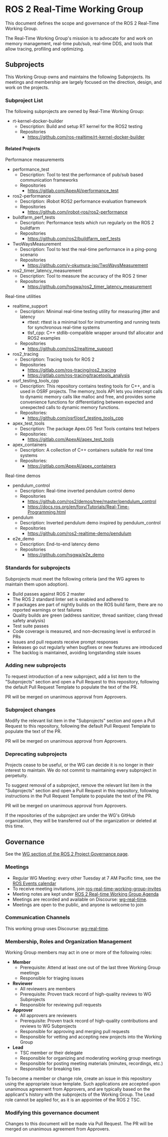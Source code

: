 # ROS 2 Real-Time Working Group

This document defines the scope and governance of the ROS 2 Real-Time Working Group.

The Real-Time Working Group's mission is to advocate for and work on memory management, real-time pub/sub, real-time DDS, and tools that allow tracing, profiling and optimizing.

## Subprojects

This Working Group owns and maintains the following Subprojects.
Its meetings and membership are largely focused on the direction, design, and work on the projects.

### Subproject List

The following subprojects are owned by Real-Time Working Group:

- rt-kernel-docker-builder
  - Description:  Build and setup RT kernel for the ROS2 testing
  - Repositories
    - https://github.com/ros-realtime/rt-kernel-docker-builder

#### Related Projects

Performance measurements

- performance_test
  - Description: Tool to test the performance of pub/sub based communication frameworks
  - Repositories
    - https://gitlab.com/ApexAI/performance_test
- ros2-performance
  - Description: iRobot ROS2 performance evaluation framework
  - Repositories
    - https://github.com/irobot-ros/ros2-performance
- buildfarm_perf_tests
  - Description: Performance tests which run regularly on the ROS 2 buildfarm
  - Repositories
    - https://github.com/ros2/buildfarm_perf_tests   
- TwoWaysMeasurement
  - Description: Tool to test the real-time performance in a ping-pong scenario
  - Repositories
    - https://github.com/y-okumura-isp/TwoWaysMeasurement
- ros2_timer_latency_measurement
  - Description: Tool to measure the accuracy of the ROS 2 timer
  - Repositories
    - https://github.com/hsgwa/ros2_timer_latency_measurement

Real-time utilities

- realtime_support
  - Description: Minimal real-time testing utility for measuring jitter and latency
    - rttest: rttest is a minimal tool for instrumenting and running tests for synchronous real-time systems
    - tlsf_cpp: C++ stdlib-compatible wrapper around tlsf allocator and ROS2 examples
  - Repositories
    - https://github.com/ros2/realtime_support
- ros2_tracing
  - Description: Tracing tools for ROS 2
  - Repositories
    - https://gitlab.com/ros-tracing/ros2_tracing
    - https://gitlab.com/ros-tracing/tracetools_analysis
- osrf_testing_tools_cpp
  - Description: This repository contains testing tools for C++, and is used in OSRF projects. The memory_tools API lets you intercept calls to dynamic memory calls like malloc and free, and provides some convenience functions for differentiating between expected and unexpected calls to dynamic memory functions.
  - Repositories:
    - https://github.com/osrf/osrf_testing_tools_cpp
- apex_test_tools
  - Description: The package Apex.OS Test Tools contains test helpers
  - Repositories:
    - https://gitlab.com/ApexAI/apex_test_tools
- apex_containers
  - Description: A collection of C++ containers suitable for real time systems
  - Repositories:
    - https://gitlab.com/ApexAI/apex_containers

Real-time demos

- pendulum_control
  - Description: Real-time inverted pendulum control demo
  - Repositories
    - https://github.com/ros2/demos/tree/master/pendulum_control
    - https://docs.ros.org/en/foxy/Tutorials/Real-Time-Programming.html
- pendulum
  - Description: Inverted pendulum demo inspired by pendulum_control
  - Repositories
    - https://github.com/ros2-realtime-demo/pendulum
- e2e_demo
  - Description: End-to-end latency demo
  - Repositories
    - https://github.com/hsgwa/e2e_demo

### Standards for subprojects

Subprojects must meet the following criteria (and the WG agrees to maintain them upon adoption).

* Build passes against ROS 2 master
* The ROS 2 standard linter set is enabled and adhered to
* If packages are part of nightly builds on the ROS build farm, there are no reported warnings or test failures
* Quality builds are green (address sanitizer, thread sanitizer, clang thread safety analysis)
* Test suite passes
* Code coverage is measured, and non-decreasing level is enforced in PRs
* Issues and pull requests receive prompt responses
* Releases go out regularly when bugfixes or new features are introduced
* The backlog is maintained, avoiding longstanding stale issues

### Adding new subprojects

To request introduction of a new subproject, add a list item to the "Subprojects" section and open a Pull Request to this repository, following the default Pull Request Template to populate the text of the PR.

PR will be merged on unanimous approval from Approvers.

### Subproject changes

Modify the relevant list item in the "Subprojects" section and open a Pull Request to this repository, following the default Pull Request Template to populate the text of the PR.

PR will be merged on unanimous approval from Approvers.

### Deprecating subprojects

Projects cease to be useful, or the WG can decide it is no longer in their interest to maintain.
We do not commit to maintaining every subproject in perpetuity.

To suggest removal of a subproject, remove the relevant list item in the "Subprojects" section and open a Pull Request in this repository, following instructions in the Pull Request Template to populate the text of the PR.

PR will be merged on unanimous approval from Approvers.

If the repositories of the subproject are under the WG's GitHub organization, they will be transferred out of the organization or deleted at this time.

## Governance

See the [WG section of the ROS 2 Project Governance page](https://index.ros.org/doc/ros2/Governance/#working-groups-wgs).

### Meetings

* Regular WG Meeting: every other Tuesday at 7 AM Pacific time, see the [ROS Events calendar](https://calendar.google.com/calendar/embed?src=agf3kajirket8khktupm9go748%40group.calendar.google.com&ctz=America%2FLos_Angeles)
* To receive meeting invitations, join [ros-real-time-working-group-invites](https://groups.google.com/forum/#!forum/ros-real-time-working-group-invites)
* Meeting notes are kept under [ROS 2 Real-time Working Group Agenda](https://docs.google.com/document/d/1zBKwDUDeWvJNyCvjzYriaZQoZO2VYGWe1uxw5Xxn5cY/edit?ts=5ec9aabe#heading=h.rwvriogv081)
* Meetings are recorded and available on Discourse: [wg-real-time](https://discourse.ros.org/tag/wg-real-time).
* Meetings are open to the public, and anyone is welcome to join

### Communication Channels

This working group uses Discourse: [wg-real-time](https://discourse.ros.org/tag/wg-real-time).

<!--
### Backlog Management

{{Is any project management software/site used to track work for this Working Group? How can new members discover the highest impact tasks they could take on? GitHub Projects, ZenHub, etc.}}
-->

### Membership, Roles and Organization Management

Working Group members may act in one or more of the following roles:

* **Member**
  * Prerequisite: Attend at least one out of the last three Working Group meetings
  * Responsible for triaging issues
* **Reviewer**
  * All reviewers are members
  * Prerequisite: Proven track record of high-quality reviews to WG Subprojects
  * Responsible for reviewing pull requests
* **Approver**
  * All approvers are reviewers
  * Prerequisite: Proven track record of high-quality contributions and reviews to WG Subprojects
  * Responsible for approving and merging pull requests
  * Responsible for vetting and accepting new projects into the Working Group
* **Lead**
  * TSC member or their delegate
  * Responsible for organizing and moderating working group meetings
  * Responsible for posting meeting materials (minutes, recordings, etc.)
  * Responsible for breaking ties

To become a member or change role, create an issue in this repository using the appropriate issue template.
Such applications are accepted upon unanimous agreement from Approvers, and are typically based on the applicant's history with the subprojects of the Working Group.
The Lead role cannot be applied for, as it is an appointee of the ROS 2 TSC.

### Modifying this governance document

Changes to this document will be made via Pull Request.
The PR will be merged on unanimous agreement from Approvers.
